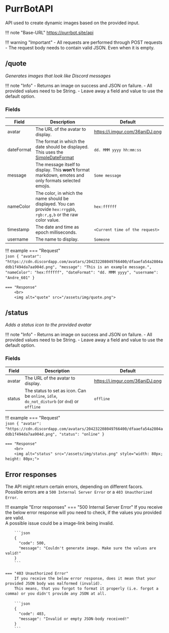 [SimpleDateFormat]: https://docs.oracle.com/javase/7/docs/api/java/text/SimpleDateFormat.html

# PurrBotAPI
API used to create dynamic images based on the provided input.

!!! note "Base-URL"
    https://purrbot.site/api

!!! warning "Important"
    - All requests are performed through POST requests
	- The request body needs to contain valid JSON. Even when it is empty.

## /quote
*Generates images that look like Discord messages*

!!! note "Info"
    - Returns an image on success and JSON on failure.
	- All provided values need to be String.
	- Leave away a field and value to use the default option.

### Fields
| Field      | Description                                                                                                         | Default                         |
| ---------- | ------------------------------------------------------------------------------------------------------------------- | ------------------------------- |
| avatar     | The URL of the avatar to display.                                                                                   | https://i.imgur.com/36aniDJ.png |
| dateFormat | The format in which the date should be displayed. This uses the [SimpleDateFormat]                                  | `dd. MMM yyyy hh:mm:ss`         |
| message    | The message itself to display. This __won't__ format markdown, emotes and only formats selected emojis.             | `Some message`                  |
| nameColor  | The color, in which the name should be displayed. You can provide `hex:rrggbb`, `rgb:r,g,b` or the raw color value. | `hex:ffffff`                    |
| timestamp  | The date and time as epoch milliseconds.                                                                            | `<Current time of the request>` |
| username   | The name to display.                                                                                                | `Someone`                       |

!!! example
    === "Request"
        <br>
        ```json
        {
          "avatar": "https://cdn.discordapp.com/avatars/204232208049766400/dfaaefa54a2804addb1f494da7aa904d.png",
          "message": "This is an example message.",
          "nameColor": "hex:ffffff",
          "dateFormat": "dd. MMM yyyy",
          "username": "Andre_601"
        }
        ```
	
    === "Response"
        <br>
        <img alt="quote" src="/assets/img/quote.png">

## /status
*Adds a status icon to the provided avatar*

!!! note "Info"
    - Returns an image on success and JSON on failure.
	- All provided values need to be String.
	- Leave away a field and value to use the default option.

### Fields
| Field      | Description                                                                                  | Default                         |
| ---------- | -------------------------------------------------------------------------------------------- | ------------------------------- |
| avatar     | The URL of the avatar to display.                                                            | https://i.imgur.com/36aniDJ.png |
| status     | The status to set as icon. Can be `online`, `idle`, `do_not_disturb` (or `dnd`) or `offline` | `offline`                       |

!!! example
    === "Request"
        <br>
        ```json
        {
          "avatar": "https://cdn.discordapp.com/avatars/204232208049766400/dfaaefa54a2804addb1f494da7aa904d.png",
          "status": "online"
        }
        ```
	
    === "Response"
        <br>
        <img alt="status" src="/assets/img/status.png" style="width: 80px; height: 80px;">

## Error responses
The API might return certain errors, depending on different facors.  
Possible errors are a `500 Internal Server Error` or a `403 Unauthorized Error`.

!!! example "Error responses"
    === "500 Internal Server Error"
        If you receive the below error response will you need to check, if the values you provided are valid.  
        A possible issue could be a image-link being invalid.
        
        ```json
        {
          "code": 500,
          "message": "Couldn't generate image. Make sure the values are valid!"
        }
        ```

    === "403 Unauthorized Error"
        If you receive the below error response, does it mean that your provided JSON body was malformed (invalid).  
		This means, that you forgot to format it properly (i.e. forgot a comma) or you didn't provide any JSON at all.

        ```json
        {
          "code": 403,
          "message": "Invalid or empty JSON-body received!"
        }
        ```